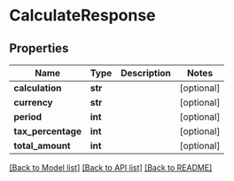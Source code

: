 # CalculateResponse

## Properties

Name | Type | Description | Notes
------------ | ------------- | ------------- | -------------
**calculation** | **str** |  | [optional] 
**currency** | **str** |  | [optional] 
**period** | **int** |  | [optional] 
**tax_percentage** | **int** |  | [optional] 
**total_amount** | **int** |  | [optional] 

[[Back to Model list]](../README.md#documentation-for-models) [[Back to API list]](../README.md#documentation-for-api-endpoints) [[Back to README]](../README.md)


